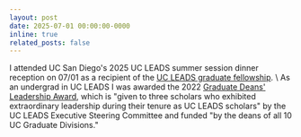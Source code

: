 ```yaml
---
layout: post
date: 2025-07-01 00:00:00-0000
inline: true
related_posts: false
---
```


I attended UC San Diego's 2025 UC LEADS summer session dinner reception on 07/01 as a recipient of the <a href="https://ucleads.ucop.edu/about/fellowship.html">UC LEADS graduate fellowship</a>.
\\
As an undergrad in UC LEADS I was awarded the 2022 <a href="https://ucleads.ucop.edu/symposium/poster-awards-2022.html">Graduate Deans' Leadership Award</a>, which is "given to three scholars who exhibited extraordinary leadership during their tenure as UC LEADS scholars" by the UC LEADS Executive Steering Committee and funded "by the deans of all 10 UC Graduate Divisions."